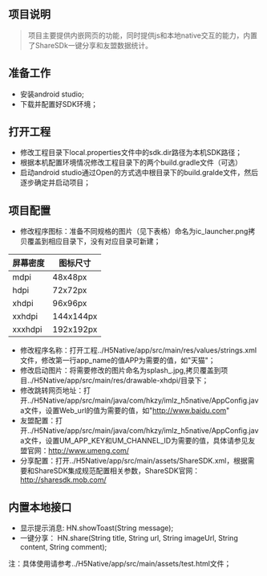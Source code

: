 ## 项目说明
> 项目主要提供内嵌网页的功能，同时提供js和本地native交互的能力，内置了ShareSDk一键分享和友盟数据统计。

## 准备工作
- 安装android studio;
- 下载并配置好SDK环境；

## 打开工程
- 修改工程目录下local.properties文件中的sdk.dir路径为本机SDK路径；
- 根据本机配置环境情况修改工程目录下的两个build.gradle文件（可选）
- 启动android studio通过Open的方式选中根目录下的build.gralde文件，然后逐步确定并启动项目；


## 项目配置
- 修改程序图标：准备不同规格的图片（见下表格）命名为ic_launcher.png拷贝覆盖到相应目录下，没有对应目录可新建；

屏幕密度 | 图标尺寸
---|---
mdpi | 48x48px
hdpi | 72x72px
xhdpi | 96x96px
xxhdpi | 144x144px
xxxhdpi | 192x192px
- 修改程序名称：打开工程../H5Native/app/src/main/res/values/strings.xml文件，修改第一行app_name的值APP为需要的值，如"天猫"；
- 修改启动图片：将需要修改的图片命名为splash_.jpg,拷贝覆盖到项目../H5Native/app/src/main/res/drawable-xhdpi/目录下；
- 修改跳转网页地址：打开../H5Native/app/src/main/java/com/hkzy/imlz_h5native/AppConfig.java文件，设置Web_url的值为需要的值，如"http://www.baidu.com"
- 友盟配置：打开../H5Native/app/src/main/java/com/hkzy/imlz_h5native/AppConfig.java文件，设置UM_APP_KEY和UM_CHANNEL_ID为需要的值，具体请参见友盟官网：http://www.umeng.com/
- 分享配置：打开../H5Native/app/src/main/assets/ShareSDK.xml，根据需要和ShareSDK集成规范配置相关参数，ShareSDK官网：http://sharesdk.mob.com/

## 内置本地接口
- 显示提示消息: HN.showToast(String message);
- 一键分享： HN.share(String title, String url, String imageUrl, String content, String comment);

注：具体使用请参考../H5Native/app/src/main/assets/test.html文件；






